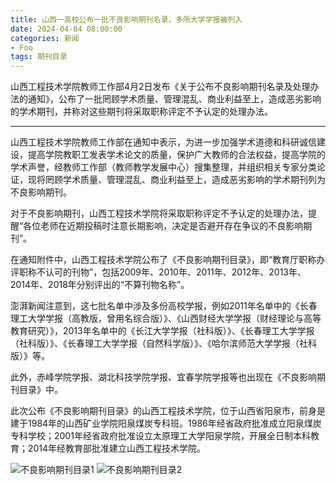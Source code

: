 ```yaml
---
title: 山西一高校公布一批不良影响期刊名录，多所大学学报被列入
date: 2024-04-04 08:00:00
categories: 新闻
- Foo
tags: 期刊目录
---
```


山西工程技术学院教师工作部4月2日发布《关于公布不良影响期刊名录及处理办法的通知》，公布了一批罔顾学术质量、管理混乱、商业利益至上，造成恶劣影响的学术期刊，并称对这些期刊将采取职称评定不予认定的处理办法。

---

山西工程技术学院教师工作部在通知中表示，为进一步加强学术道德和科研诚信建设，提高学院教职工发表学术论文的质量，保护广大教师的合法权益，提高学院的学术声誉，经教师工作部（教师教学发展中心）搜集整理，并组织相关专家分类论证，现将罔顾学术质量、管理混乱、商业利益至上，造成恶劣影响的学术期刊列为不良影响期刊。

对于不良影响期刊，山西工程技术学院将采取职称评定不予认定的处理办法，提醒“各位老师在近期投稿时注意长期影响，决定是否避开存在争议的不良影响期刊”。

在通知附件中，山西工程技术学院公布了《不良影响期刊目录》，即“教育厅职称办评职称不认可的刊物”，包括2009年、2010年、2011年、2012年、2013年、2014年、2018年分别评出的“不算刊物名称”。

澎湃新闻注意到，这七批名单中涉及多份高校学报，例如2011年名单中的《长春理工大学学报（高教版，曾用名综合版）》、《山西财经大学学报（财经理论与高等教育研究）》，2013年名单中的《长江大学学报（社科版）》、《长春理工大学学报（社科版）》、《长春理工大学学报（自然科学版）》、《哈尔滨师范大学学报（社科版）》等。

此外，赤峰学院学报、湖北科技学院学报、宜春学院学报等也出现在《不良影响期刊目录》中。

此次公布《不良影响期刊目录》的山西工程技术学院，位于山西省阳泉市，前身是建于1984年的山西矿业学院阳泉煤炭专科班。1986年经省政府批准成立阳泉煤炭专科学校；2001年经省政府批准设立太原理工大学阳泉学院，开展全日制本科教育；2014年经教育部批准建立山西工程技术学院。

![不良影响期刊目录1](https://tu.ss.ci/file/3c73d0f5329009d7b334f.png "不良影响期刊目录1")
![不良影响期刊目录2](https://tu.ss.ci/file/6af9a039e16b0ee363486.png "不良影响期刊目录2")
